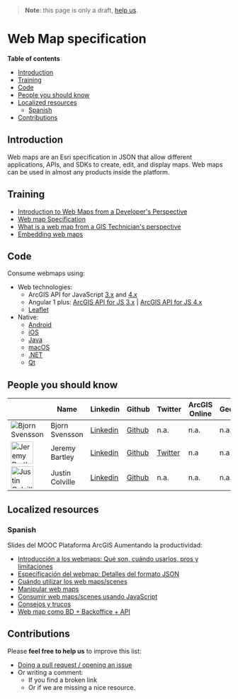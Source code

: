 > **Note**: this page is only a draft, [help us](#contributions).

# Web Map specification
<!-- START doctoc generated TOC please keep comment here to allow auto update -->
<!-- DON'T EDIT THIS SECTION, INSTEAD RE-RUN doctoc TO UPDATE -->
**Table of contents**

- [Introduction](#introduction)
- [Training](#training)
- [Code](#code)
- [People you should know](#people-you-should-know)
- [Localized resources](#localized-resources)
  - [Spanish](#spanish)
- [Contributions](#contributions)

<!-- END doctoc generated TOC please keep comment here to allow auto update -->

## Introduction 

Web maps are an Esri specification in JSON that allow different applications, APIs, and SDKs to create, edit, and display maps. Web maps can be used in almost any products inside the platform.

## Training

* [Introduction to Web Maps from a Developer's Perspective](https://developers.arcgis.com/documentation/core-concepts/web-maps/)
* [Web map Specification](https://developers.arcgis.com/web-map-specification/)
* [What is a web map from a GIS Technician's perspective](http://doc.arcgis.com/en/arcgis-online/reference/what-is-web-map.htm)
* [Embedding web maps](https://blogs.esri.com/esri/arcgis/2017/01/24/embedding-web-maps/)

## Code

Consume webmaps using:

* Web technologies:
  * ArcGIS API for JavaScript [3.x](https://developers.arcgis.com/javascript/3/jshelp/intro_agstemplate_amd.html) and [4.x](https://developers.arcgis.com/javascript/latest/sample-code/webmap-basic/index.html)
  * Angular 1 plus: [ArcGIS API for JS 3.x](https://arcgis.github.io/angular-esri-map-site-v1/#/examples/web-map) | [ArcGIS API for JS 4.x](http://esri.github.io/angular-esri-map/#/patterns/other-esri-classes)
  * [Leaflet](http://esri.github.io/esri-leaflet/examples/webmap.html?id=22c504d229f14c789c5b49ebff38b941)
* Native:
  * [Android](https://developers.arcgis.com/labs/develop/android/display-a-web-map/)
  * [iOS](https://developers.arcgis.com/labs/develop/ios/display-a-web-map/)
  * [Java](https://developers.arcgis.com/labs/develop/java/display-a-web-map/)
  * [macOS](https://developers.arcgis.com/labs/develop/macos/display-a-web-map/)
  * [.NET](https://developers.arcgis.com/labs/develop/net/display-a-web-map/)
  * [Qt](https://developers.arcgis.com/labs/develop/qt/display-a-web-map/)


## People you should know

||Name|Linkedin|Github|Twitter|ArcGIS Online|Geonet|Stackoverflow|
|---|---|---|---|---|---|---|---|
|![Bjorn Svensson](https://avatars0.githubusercontent.com/u/808357?v=3&s=50)|Bjorn Svensson|[Linkedin](https://www.linkedin.com/in/bjornman/)|[Github](https://github.com/bsvensson)|n.a.|n.a.|n.a.|n.a.
|<img src="https://media.licdn.com/mpr/mpr/shrinknp_400_400/p/1/000/00e/266/35e1bfc.jpg" width="50" alt="Jeremy Bartley">|Jeremy Bartley|[Linkedin](https://www.linkedin.com/in/jeremy-bartley-52559a4/)|[Github](https://github.com/jbartley)|[Twitter](https://twitter.com/mapdex?lang=en)|n.a|n.a|n.a
|<img src="https://media.licdn.com/mpr/mpr/shrinknp_400_400/p/2/005/088/3a5/3cd9749.jpg" width="50" alt="Justin Colville">|Justin Colville|[Linkedin](https://www.linkedin.com/in/justin-colville-18b29aa4/)|[Github](https://github.com/justincolville)|n.a.|n.a.|n.a.|n.a.


## Localized resources

### Spanish

Slides del MOOC Plataforma ArcGIS Aumentando la productividad:

* [Introducción a los webmaps: Qué son, cuándo usarlos, pros y limitaciones](https://esri-es.github.io/moocs/plataforma-arcgis/desarrolladores-web/web-maps/introduccion)
* [Especificación del webmap: Detalles del formato JSON](https://esri-es.github.io/moocs/plataforma-arcgis/desarrolladores-web/web-maps/especificacion)
* [Cuándo utilizar los web maps/scenes](https://esri-es.github.io/moocs/plataforma-arcgis/desarrolladores-web/web-maps/cuando-utilizarlos)
* [Manipular web maps](https://esri-es.github.io/moocs/plataforma-arcgis/desarrolladores-web/web-maps/manipular-web-maps)
* [Consumir web maps/scenes usando JavaScript](https://esri-es.github.io/moocs/plataforma-arcgis/desarrolladores-web/web-maps/consumir-usando-js)
* [Consejos y trucos](https://esri-es.github.io/moocs/plataforma-arcgis/desarrolladores-web/web-maps/consejos-y-trucos)
* [Web map como BD + Backoffice + API](https://esri-es.github.io/moocs/plataforma-arcgis/desarrolladores-web/web-maps/bd-backoffice-api)

## Contributions
Please **feel free to help us** to improve this list:

* [Doing a pull request / opening an issue](https://github.com/hhkaos/awesome-arcgis#contributions)
* Or writing a comment:
  * If you find a broken link
  * Or if we are missing a nice resource.
